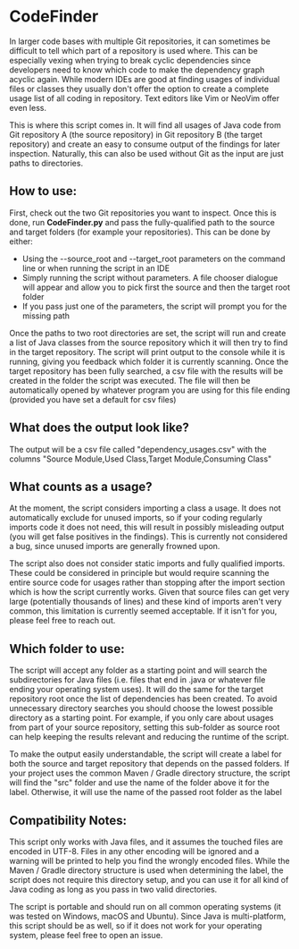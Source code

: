 # CodeFinder

In larger code bases with multiple Git repositories, it can sometimes be difficult to tell which part of a repository is
used where. This can be especially vexing when trying to break cyclic dependencies since developers need to know which
code to make the dependency graph acyclic again. While modern IDEs are good at finding usages of individual files or
classes they usually don't offer the option to create a complete usage list of all coding in repository. Text editors
like Vim or NeoVim offer even less.

This is where this script comes in. It will find all usages of Java code from Git repository A (the source repository)
in Git repository B (the target repository) and create an easy to consume output of the findings for later inspection.
Naturally, this can also be used without Git as the input are just paths to directories.

## How to use:

First, check out the two Git repositories you want to inspect. Once this is done, run **CodeFinder.py** and pass the
fully-qualified path to the source and target folders (for example your repositories). This can be done by either:

- Using the --source_root and --target_root parameters on the command line or when running the script in an IDE
- Simply running the script without parameters. A file chooser dialogue will appear and allow you to pick first the
  source and then the target root folder
- If you pass just one of the parameters, the script will prompt you for the missing path

Once the paths to two root directories are set, the script will run and create a list of Java classes from the source
repository which it will then try to find in the target repository. The script will print output to the console while it
is running, giving you feedback which folder it is currently scanning. Once the target repository has been fully
searched, a csv file with the results will be created in the folder the script was executed. The file will then be
automatically opened by whatever program you are using for this file ending (provided you have set a default for csv
files)

## What does the output look like?

The output will be a csv file called "dependency_usages.csv" with the columns "Source Module,Used Class,Target
Module,Consuming Class"

## What counts as a usage?

At the moment, the script considers importing a class a usage. It does not automatically exclude for unused imports, so
if your coding regularly imports code it does not need, this will result in possibly misleading output (you will get
false positives in the findings). This is currently not considered a bug, since unused imports are generally frowned
upon.

The script also does not consider static imports and fully qualified imports. These could be considered in principle but
would require scanning the entire source code for usages rather than stopping after the import section which is how the
script currently works. Given that source files can get very large (potentially thousands of lines) and these kind of
imports aren't very common, this limitation is currently seemed acceptable. If it isn't for you, please feel free to
reach out.

## Which folder to use:

The script will accept any folder as a starting point and will search the subdirectories for Java files (i.e. files that
end in .java or whatever file ending your operating system uses). It will do the same for the target repository root
once the list of dependencies has been created. To avoid unnecessary directory searches you should choose the lowest
possible directory as a starting point. For example, if you only care about usages from part of your source repository,
setting this sub-folder as source root can help keeping the results relevant and reducing the runtime of the script.

To make the output easily understandable, the script will create a label for both the source and target repository that
depends on the passed folders. If your project uses the common Maven / Gradle directory structure, the script will find
the "src" folder and use the name of the folder above it for the label. Otherwise, it will use the name of the passed
root folder as the label

## Compatibility Notes:

This script only works with Java files, and it assumes the touched files are encoded in UTF-8. Files in any other
encoding will be ignored and a warning will be printed to help you find the wrongly encoded files. While the Maven /
Gradle directory structure is used when determining the label, the script does not require this directory setup, and you
can use it for all kind of Java coding as long as you pass in two valid directories.

The script is portable and should run on all common operating systems (it was tested on Windows, macOS and Ubuntu).
Since Java is multi-platform, this script should be as well, so if it does not work for your operating system, please
feel free to open an issue.